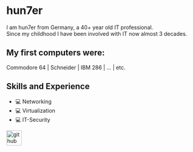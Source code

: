 # hun7er
I am hun7er from Germany, a 40+ year old IT professional.  
Since my childhood I have been involved with IT now almost 3 decades.  

## My first computers were: 
Commodore 64 | Schneider | IBM 286 | ... | etc.

## Skills and Experience
* 💻 Networking
* 💻 Virtualization
* 💻 IT-Security

[<img src='https://cdn.jsdelivr.net/npm/simple-icons@3.0.1/icons/github.svg' alt='github' height='40'>](https://github.com/hun7erITSecurity)  
